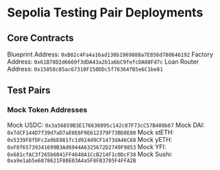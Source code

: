 # Sepolia Testing Pair Deployments

## Core Contracts

Blueprint Address:   `0xB82c4Fa4a16ad130b1969888a7E856d780646192`
Factory Address:     `0x61B78D2d6669f3dDA43a2b1a6bC9fefcDA08Fd7c`
Loan Router Address: `0x15058c85ac67310F150DDc5f76364fB5e6C1be81`

## Test Pairs

### Mock Token Addresses

Mock USDC:   `0x3a56859B3E176636095c142c87F73cC57B408b67`
Mock DAI:    `0x7dCF144D7f39d7aD7aE0E6F9E612379F73BD8E80`
Mock stETH:  `0x5339F8fDFc2a9bE081fc1d924d9CF1473dA46C68`
Mock yETH:   `0xF8f65739341699B3Ad6944A6325672D2749F9853`
Mock YFI:    `0x681cfAC3f265b6041FF4648A1CcB214F1c0DcF38`
Mock Sushi:  `0xa9e1ab5e6878621F80E03A4a5F8FB3705F4FFA2B`
